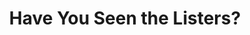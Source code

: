 ---
title: "Have You Seen the Listers?"
year: 2017
rating: null
stars: ""
liked: false
rewatched: false
permalink: "have-you-seen-the-listers"
watched_on: 2025-09-18
---
